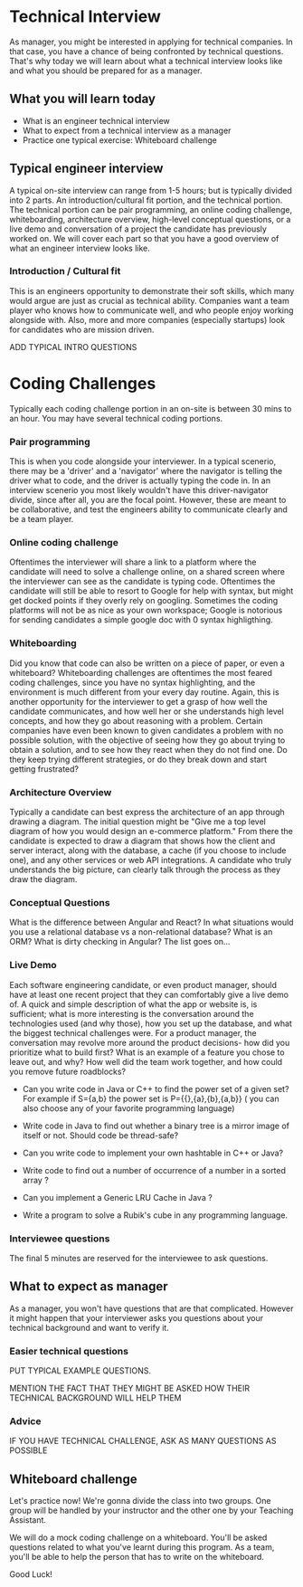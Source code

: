 # Technical Interview

As manager, you might be interested in applying for technical companies. In that case, you have a chance of being confronted by technical questions. That's why today we will learn about what a technical interview looks like and what you should be prepared for as a manager.

## What you will learn today
* What is an engineer technical interview
* What to expect from a technical interview as a manager
* Practice one typical exercise: Whiteboard challenge

## Typical engineer interview
A typical on-site interview can range from 1-5 hours; but is typically divided into 2 parts. An introduction/cultural fit portion, and the technical portion. The technical portion can be pair programming, an online coding challenge, whiteboarding, architecture overview, high-level conceptual questions, or a live demo and conversation of a project the candidate has previously worked on. We will cover each part so that you have a good overview of what an engineer interview looks like.

### Introduction / Cultural fit
This is an engineers opportunity to demonstrate their soft skills, which many would argue are just as crucial as technical ability. Companies want a team player who knows how to communicate well, and who people enjoy working alongside with. Also, more and more companies (especially startups) look for candidates who are mission driven. 

ADD TYPICAL INTRO QUESTIONS

# Coding Challenges
Typically each coding challenge portion in an on-site is between 30 mins to an hour. You may have several technical coding portions. 

### Pair programming
This is when you code alongside your interviewer. In a typical scenerio, there may be a 'driver' and a 'navigator' where the navigator is telling the driver what to code, and the driver is actually typing the code in. In an interview scenerio you most likely wouldn't have this driver-navigator divide, since after all, you are the focal point. However, these are meant to be collaborative, and test the engineers ability to communicate clearly and be a team player. 

### Online coding challenge
Oftentimes the interviewer will share a link to a platform where the candidate will need to solve a challenge online, on a shared screen where the interviewer can see as the candidate is typing code. Oftentimes the candidate will still be able to resort to Google for help with syntax, but might get docked points if they overly rely on googling. Sometimes the coding platforms will not be as nice as your own workspace; Google is notorious for sending candidates a simple google doc with 0 syntax highligthing. 

### Whiteboarding
Did you know that code can also be written on a piece of paper, or even a whiteboard? Whiteboarding challenges are oftentimes the most feared coding challenges, since you have no syntax highlighting, and the environment is much different from your every day routine. Again, this is another opportunity for the interviewer to get a grasp of how well the candidate communicates, and how well her or she understands high level concepts, and how they go about reasoning with a problem. Certain companies have even been known to given candidates a problem with no possible solution, with the objective of seeing how they go about trying to obtain a solution, and to see how they react when they do not find one. Do they keep trying different strategies, or do they break down and start getting frustrated? 

### Architecture Overview
Typically a candidate can best express the architecture of an app through drawing a diagram. The initial question might be "Give me a top level diagram of how you would design an e-commerce platform." From there the candidate is expected to draw a diagram that shows how the client and server interact, along with the database, a cache (if you choose to include one), and any other services or web API integrations. A candidate who truly understands the big picture, can clearly talk through the process as they draw the diagram. 

### Conceptual Questions
What is the difference between Angular and React? In what situations would you use a relational database vs a non-relational database? What is an ORM? What is dirty checking in Angular? The list goes on...

### Live Demo
Each software engineering candidate, or even product manager, should have at least one recent project that they can comfortably give a live demo of. A quick and simple description of what the app or website is, is sufficient; what is more interesting is the conversation around the technologies used (and why those), how you set up the database, and what the biggest technical challenges were. For a product manager, the conversation may revolve more around the product decisions- how did you prioritize what to build first? What is an example of a feature you chose to leave out, and why? How well did the team work together, and how could you remove future roadblocks? 

- Can you write code in Java or C++ to find the power set of a given set? For example if S={a,b} the power set is P={{},{a},{b},{a,b}} ( you can also choose any of your favorite programming language)

- Write code in Java to find out whether a binary tree is a mirror image of itself or not. Should code be thread-safe?

- Can you write code to implement your own hashtable in C++ or Java?

- Write code to find out a number of occurrence of a number in a sorted array ?

- Can you implement a Generic LRU Cache in Java ?

- Write a program to solve a Rubik's cube in any programming language.


### Interviewee questions
The final 5 minutes are reserved for the interviewee to ask questions.

## What to expect as manager
As a manager, you won't have questions that are that complicated. However it might happen that your interviewer asks you questions about your technical background and want to verify it.

### Easier technical questions

PUT TYPICAL EXAMPLE QUESTIONS.

MENTION THE FACT THAT THEY MIGHT BE ASKED HOW THEIR TECHNICAL BACKGROUND WILL HELP THEM

### Advice
IF YOU HAVE TECHNICAL CHALLENGE, ASK AS MANY QUESTIONS AS POSSIBLE

## Whiteboard challenge
Let's practice now! We're gonna divide the class into two groups. One group will be handled by your instructor and the other one by your Teaching Assistant.

We will do a mock coding challenge on a whiteboard. You'll be asked questions related to what you've learnt during this program. As a team, you'll be able to help the person that has to write on the whiteboard.

Good Luck!

